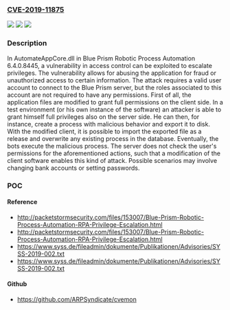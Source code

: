 ### [CVE-2019-11875](https://cve.mitre.org/cgi-bin/cvename.cgi?name=CVE-2019-11875)
![](https://img.shields.io/static/v1?label=Product&message=n%2Fa&color=blue)
![](https://img.shields.io/static/v1?label=Version&message=n%2Fa&color=blue)
![](https://img.shields.io/static/v1?label=Vulnerability&message=n%2Fa&color=brighgreen)

### Description

In AutomateAppCore.dll in Blue Prism Robotic Process Automation 6.4.0.8445, a vulnerability in access control can be exploited to escalate privileges. The vulnerability allows for abusing the application for fraud or unauthorized access to certain information. The attack requires a valid user account to connect to the Blue Prism server, but the roles associated to this account are not required to have any permissions. First of all, the application files are modified to grant full permissions on the client side. In a test environment (or his own instance of the software) an attacker is able to grant himself full privileges also on the server side. He can then, for instance, create a process with malicious behavior and export it to disk. With the modified client, it is possible to import the exported file as a release and overwrite any existing process in the database. Eventually, the bots execute the malicious process. The server does not check the user's permissions for the aforementioned actions, such that a modification of the client software enables this kind of attack. Possible scenarios may involve changing bank accounts or setting passwords.

### POC

#### Reference
- http://packetstormsecurity.com/files/153007/Blue-Prism-Robotic-Process-Automation-RPA-Privilege-Escalation.html
- http://packetstormsecurity.com/files/153007/Blue-Prism-Robotic-Process-Automation-RPA-Privilege-Escalation.html
- https://www.syss.de/fileadmin/dokumente/Publikationen/Advisories/SYSS-2019-002.txt
- https://www.syss.de/fileadmin/dokumente/Publikationen/Advisories/SYSS-2019-002.txt

#### Github
- https://github.com/ARPSyndicate/cvemon

